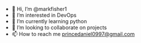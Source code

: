 - 👋 Hi, I’m @markfisher1
- 👀 I’m interested in DevOps
- 🌱 I’m currently learning python
- 💞️ I’m looking to collaborate on projects
- 📫 How to reach me princedaniel0997@gmail.com

<!---
markfisher1/markfisher1 is a ✨ special ✨ repository because its `README.md` (this file) appears on your GitHub profile.
You can click the Preview link to take a look at your changes.
--->

